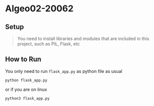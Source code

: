 # Algeo02-20062

## Setup
> You need to install libraries and modules that are included in this project, such as PIL, Flask, etc

## How to Run
You only need to run `flask_app.py` as python file as usual
```
python flask_app.py
```
or if you are on linux
```
python3 flask_app.py
```
